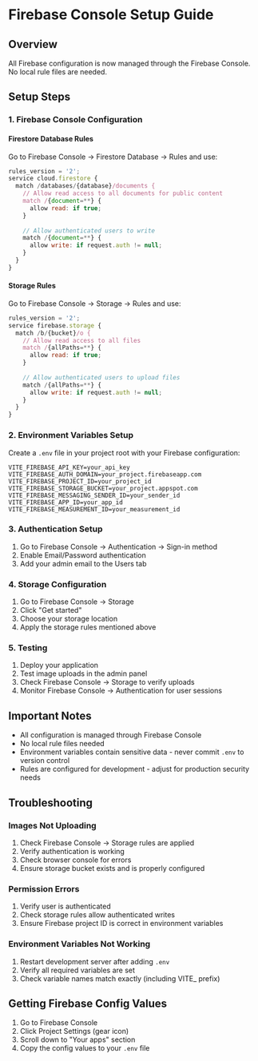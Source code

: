 # Firebase Console Setup Guide

## Overview
All Firebase configuration is now managed through the Firebase Console. No local rule files are needed.

## Setup Steps

### 1. Firebase Console Configuration

#### Firestore Database Rules
Go to Firebase Console → Firestore Database → Rules and use:

```javascript
rules_version = '2';
service cloud.firestore {
  match /databases/{database}/documents {
    // Allow read access to all documents for public content
    match /{document=**} {
      allow read: if true;
    }
    
    // Allow authenticated users to write
    match /{document=**} {
      allow write: if request.auth != null;
    }
  }
}
```

#### Storage Rules
Go to Firebase Console → Storage → Rules and use:

```javascript
rules_version = '2';
service firebase.storage {
  match /b/{bucket}/o {
    // Allow read access to all files
    match /{allPaths=**} {
      allow read: if true;
    }
    
    // Allow authenticated users to upload files
    match /{allPaths=**} {
      allow write: if request.auth != null;
    }
  }
}
```

### 2. Environment Variables Setup

Create a `.env` file in your project root with your Firebase configuration:

```env
VITE_FIREBASE_API_KEY=your_api_key
VITE_FIREBASE_AUTH_DOMAIN=your_project.firebaseapp.com
VITE_FIREBASE_PROJECT_ID=your_project_id
VITE_FIREBASE_STORAGE_BUCKET=your_project.appspot.com
VITE_FIREBASE_MESSAGING_SENDER_ID=your_sender_id
VITE_FIREBASE_APP_ID=your_app_id
VITE_FIREBASE_MEASUREMENT_ID=your_measurement_id
```

### 3. Authentication Setup

1. Go to Firebase Console → Authentication → Sign-in method
2. Enable Email/Password authentication
3. Add your admin email to the Users tab

### 4. Storage Configuration

1. Go to Firebase Console → Storage
2. Click "Get started"
3. Choose your storage location
4. Apply the storage rules mentioned above

### 5. Testing

1. Deploy your application
2. Test image uploads in the admin panel
3. Check Firebase Console → Storage to verify uploads
4. Monitor Firebase Console → Authentication for user sessions

## Important Notes

- All configuration is managed through Firebase Console
- No local rule files needed
- Environment variables contain sensitive data - never commit `.env` to version control
- Rules are configured for development - adjust for production security needs

## Troubleshooting

### Images Not Uploading
1. Check Firebase Console → Storage rules are applied
2. Verify authentication is working
3. Check browser console for errors
4. Ensure storage bucket exists and is properly configured

### Permission Errors
1. Verify user is authenticated
2. Check storage rules allow authenticated writes
3. Ensure Firebase project ID is correct in environment variables

### Environment Variables Not Working
1. Restart development server after adding `.env`
2. Verify all required variables are set
3. Check variable names match exactly (including VITE_ prefix)

## Getting Firebase Config Values

1. Go to Firebase Console
2. Click Project Settings (gear icon)
3. Scroll down to "Your apps" section
4. Copy the config values to your `.env` file
